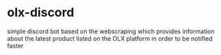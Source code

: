 # olx-discord
simple discord bot based on the webscraping which provides information about the latest product listed on the OLX platform in order to be notified faster
